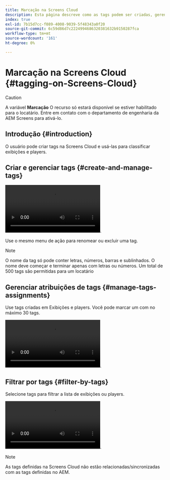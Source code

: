 ```yaml
---
title: Marcação na Screens Cloud
description: Esta página descreve como as tags podem ser criadas, gerenciadas e usadas na Screens Cloud.
index: true
exl-id: 7b15d7cc-f089-4008-9039-5f48343a0f20
source-git-commit: 6c59d86d7c2224994686320381632b9150287fca
workflow-type: tm+mt
source-wordcount: '161'
ht-degree: 0%

---
```


# Marcação na Screens Cloud {#tagging-on-Screens-Cloud}

>[!CAUTION]
>
>A variável **Marcação** O recurso só estará disponível se estiver habilitado para o locatário. Entre em contato com o departamento de engenharia da AEM Screens para ativá-lo.

## Introdução {#introduction}

O usuário pode criar tags na Screens Cloud e usá-las para classificar exibições e players.

## Criar e gerenciar tags {#create-and-manage-tags}

![Criar tag de VÍDEO](assets/tagging/create-tag.mp4).

Use o mesmo menu de ação para renomear ou excluir uma tag.

>[!NOTE]
> 
> O nome da tag só pode conter letras, números, barras e sublinhados. O nome deve começar e terminar apenas com letras ou números.
> Um total de 500 tags são permitidas para um locatário

## Gerenciar atribuições de tags {#manage-tags-assignments}

Use tags criadas em Exibições e players. Você pode marcar um com no máximo 30 tags.

![Atribuições de tags de gerenciamento de VÍDEO](assets/tagging/assign-tags-to-players.mp4).

## Filtrar por tags {#filter-by-tags}

Selecione tags para filtrar a lista de exibições ou players.

![Filtrar VÍDEO por tags](assets/tagging/filter-by-tags.mp4).

>[!NOTE]
> 
> As tags definidas na Screens Cloud não estão relacionadas/sincronizadas com as tags definidas no AEM.
> 
